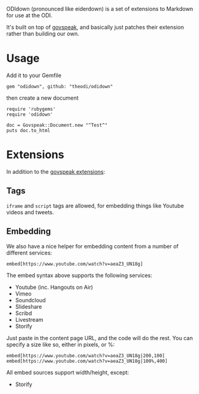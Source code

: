 ODIdown (pronounced like eiderdown) is a set of extensions to Markdown for use at the ODI.

It's built on top of [govspeak](http://github.com/alphagov/govspeak), and basically just patches their extension rather than building our own.

# Usage

Add it to your Gemfile

    gem "odidown", github: "theodi/odidown"

then create a new document

    require 'rubygems'
    require 'odidown'

    doc = Govspeak::Document.new "^Test^"
    puts doc.to_html

# Extensions

In addition to the [govspeak extensions](http://github.com/alphagov/govspeak):

## Tags

`iframe` and `script` tags are allowed, for embedding things like Youtube videos and tweets.

## Embedding

We also have a nice helper for embedding content from a number of different services:

```
embed[https://www.youtube.com/watch?v=aeaZ3_UN18g]
```

The embed syntax above supports the following services:

* Youtube (inc. Hangouts on Air)
* Vimeo
* Soundcloud
* Slideshare
* Scribd
* Livestream
* Storify

Just paste in the content page URL, and the code will do the rest. You can specify a size like so, either in pixels, or %:

```
embed[https://www.youtube.com/watch?v=aeaZ3_UN18g|200,100]
embed[https://www.youtube.com/watch?v=aeaZ3_UN18g|100%,400]
```

All embed sources support width/height, except:

* Storify